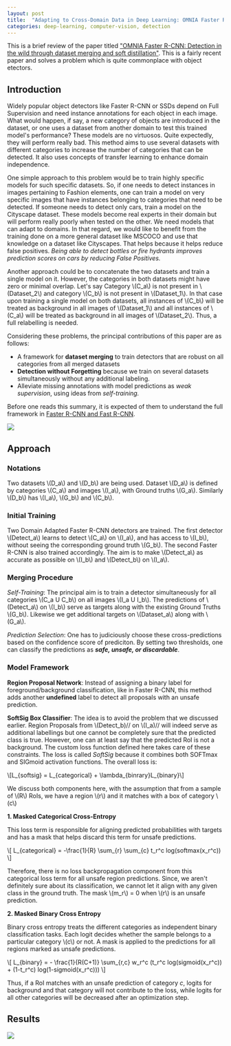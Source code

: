 ```yaml
---
layout: post
title:  "Adapting to Cross-Domain Data in Deep Learning: OMNIA Faster R-CNN"
categories: deep-learning, computer-vision, detection
--- 
```


This is a brief review of the paper titled ["OMNIA Faster R-CNN: Detection in the wild through dataset merging and soft distillation"](https://arxiv.org/abs/1812.02611). This is a fairly recent paper and solves a problem which is quite commonplace with object etectors.


## Introduction 
Widely popular object detectors like Faster R-CNN or SSDs depend on Full Supervision and need instance annotations for each object in each image. What would happen, if say, a new category of objects are introduced in the dataset, or one uses a dataset from another domain to test this trained model's performance? These models are no virtuosos. Quite expectedly, they will perform really bad. This method aims to use several datasets with different categories to increase the number of categories that can be detected. It also uses concepts of transfer learning to enhance domain independence.

One simple approach to this problem would be to train highly specific models for such specific datasets. So, if one needs to detect instances in images pertaining to Fashion elements, one can train a model on very specific images that have instances belonging to categories that need to be detected. If someone needs to detect only cars, train a model on the Cityscape dataset. These models become real experts in their domain but will perform really poorly when tested on the other. We need models that can adapt to domains. In that regard, we would like to benefit from the training done on a more general dataset like MSCOCO and use that knowledge on a dataset like Cityscapes. That helps because it helps reduce false positives. *Being able to detect bottles or fire hydrants improves prediction scores on cars by reducing False Positives.* 

Another approach could be to concatenate the two datasets and train a single model on it. However, the categories in both datasets might have zero or minimal overlap. Let's say Category \\(C_a\\) is not present in \\(Dataset_2\\) and category \\(C_b\\) is not present in \\(Dataset_1\\). In that case upon training a single model on both datasets, all instances of \\(C_b\\) will be treated as background in all images of \\(Dataset_1\\) and all instances of \\(C_a\\) will be treated as background in all images of \\(Dataset_2\\). Thus, a full relabelling is needed. 

Considering these problems, the principal contributions of this paper are as follows: 
- A framework for **dataset merging** to train detectors that are robust on all categories from all merged datasets
- **Detection without Forgetting** because we train on several datasets simultaneously without any additional labeling.
- Alleviate missing annotations with model predictions as *weak supervision*, using ideas from *self-training.*

Before one reads this summary, it is expected of them to understand the full framework in [Faster R-CNN and Fast R-CNN](https://www.jeremyjordan.me/object-detection-one-stage/).


<img src="{{site.url}}/images/omnia_1.png" style="display: block; margin: auto;" />


## Approach

### Notations

Two datasets \\(D_a\\) and \\(D_b\\) are being used. Dataset \\(D_a\\) is defined by categories \\(C_a\\) and images \\(I_a\\), with Ground truths \\(G_a\\). Similarly \\(D_b\\) has \\(I_a\\), \\(G_b\\) and \\(C_b\\). 

### Initial Training

Two Domain Adapted Faster R-CNN detectors are trained. The first detector \\(Detect_a\\) learns to detect  \\(C_a\\) on  \\(I_a\\), and has access to  \\(I_b\\), without seeing the corresponding ground truth  \\(G_b\\). The second Faster R-CNN is also trained accordingly. The aim is to make \\(Detect_a\\) as accurate as possible on \\(I_b\\) and \\(Detect_b\\) on \\(I_a\\).


### Merging Procedure

*Self-Training*: The principal aim is to train a detector simultaneously for all categories \\(C_a U C_b\\) on all images \\(I_a U I_b\\). The predictions of \\(Detect_a\\) on  \\(I_b\\) serve as targets along with the existing Ground Truths \\(G_b\\). Likewise we get additional targets on \\(Dataset_a\\) along with \\(G_a\\). 


*Prediction Selection*: One has to judiciously choose these cross-predictions based on the confidence score of prediciton. By setting two thresholds, one can classify the predictions as ***safe, unsafe, or discardable***. 


### Model Framework

**Region Proposal Network**: Instead of assigning a binary label for foreground/background classification, like in Faster R-CNN, this method adds another **undefined** label to detect all proposals with an unsafe prediction. 


**SoftSig Box Classifier**: The idea is to avoid the problem that we discussed earlier. Region Proposals from \\(Detect_b)// on \\(I_a)// will indeed serve as additional labellings but one cannot be completely sure that the predicted class is true. However, one can at least say that the predicted RoI is not a background. The custom loss function defined here takes care of these constraints. The loss is called *SoftSig* because it combines both SOFTmax and SIGmoid activation functions. The overall loss is:

\\[L_{softsig} = L_{categorical} + \lambda_{binrary}L_{binary}\\]

We discuss both components here, with the assumption that from a sample of \\(R\\) RoIs, we have a region \\(r\\) and it matches with a box of category \\(c\\)


**1. Masked Categorical Cross-Entropy**

This loss term is responsible for aligning predicted probabilities with targets and has a mask that helps discard this term for unsafe predictions. 

\\[ L_{categorical} = -\frac{1}{R} \sum_{r} \sum_{c} t_r^c log(softmax(x_r^c)) \\]

Therefore, there is no loss backpropagation component from this categorical loss term for all unsafe region predictions. Since, we aren't definitely sure about its classification, we cannot let it align with any given class in the ground truth. The mask \\(m_r\\) = 0 when \\(r\\) is an unsafe prediction.


**2. Masked Binary Cross Entropy**

Binary cross entropy treats the different categories as independent binary classification tasks. Each logit decides whether the sample belongs to a particular category \\(c\\) or not. A mask is applied to the predictions for all regions marked as unsafe predictions. 

\\[ L_{binary} = - \frac{1}{R(C+1)} \sum_{r,c} w_r^c (t_r^c log(sigmoid(x_r^c)) + (1-t_r^c) log(1-sigmoid(x_r^c))) \\]

Thus, if a RoI matches with an unsafe prediction of category *c*, logits for background and that category will not contribute to the loss, while logits for all other categories will be decreased after an optimization step. 


## Results

<img src="{{site.url}}/images/omnia_2.png" style="display: block; margin: auto;" />

